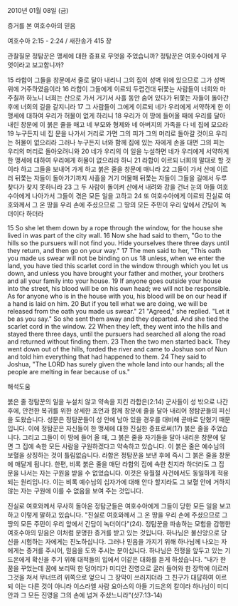 2010년 01월 08일 (금)

증거를 본 여호수아의 믿음



여호수아 2:15 - 2:24 / 새찬송가 415 장


관찰질문
정탐꾼은 맹세에 대한 증표로 무엇을 주었습니까?
정탐꾼은 여호수아에게 무엇이라고 보고합니까?

15 라합이 그들을 창문에서 줄로 달아 내리니 그의 집이 성벽 위에 있으므로 그가 성벽 위에 거주하였음이라  16 라합이 그들에게 이르되 두렵건대 뒤쫓는 사람들이 너희와 마주칠까 하노니 너희는 산으로 가서 거기서 사흘 동안 숨어 있다가 뒤쫓는 자들이 돌아간 후에 너희의 길을 갈지니라  17 그 사람들이 그에게 이르되 네가 우리에게 서약하게 한 이 맹세에 대하여 우리가 허물이 없게 하리니  18 우리가 이 땅에 들어올 때에 우리를 달아 내린 창문에 이 붉은 줄을 매고 네 부모와 형제와 네 아버지의 가족을 다 네 집에 모으라  19 누구든지 네 집 문을 나가서 거리로 가면 그의 피가 그의 머리로 돌아갈 것이요 우리는 허물이 없으리라 그러나 누구든지 너와 함께 집에 있는 자에게 손을 대면 그의 피는 우리의 머리로 돌아오려니와   20 네가 우리의 이 일을 누설하면 네가 우리에게 서약하게 한 맹세에 대하여 우리에게 허물이 없으리라 하니  21 라합이 이르되 너희의 말대로 할 것이라 하고 그들을 보내어 가게 하고 붉은 줄을 창문에 매니라  22 그들이 가서 산에 이르러 뒤쫓는 자들이 돌아가기까지 사흘을 거기 머물매 뒤쫓는 자들이 그들을 길에서 두루 찾다가 찾지 못하니라  23 그 두 사람이 돌이켜 산에서 내려와 강을 건너 눈의 아들 여호수아에게 나아가서 그들이 겪은 모든 일을 고하고  24 또 여호수아에게 이르되 진실로 여호와께서 그 온 땅을 우리 손에 주셨으므로 그 땅의 모든 주민이 우리 앞에서 간담이 녹더이다 하더라





15 So she let them down by a rope through the window, for the house she lived in was part of the city wall.  16 Now she had said to them, "Go to the hills so the pursuers will not find you. Hide yourselves there three days until they return, and then go on your way."  17 The men said to her, "This oath you made us swear will not be binding on us  18 unless, when we enter the land, you have tied this scarlet cord in the window through which you let us down, and unless you have brought your father and mother, your brothers and all your family into your house.  19 If anyone goes outside your house into the street, his blood will be on his own head; we will not be responsible. As for anyone who is in the house with you, his blood will be on our head if a hand is laid on him.  20 But if you tell what we are doing, we will be released from the oath you made us swear."  21 "Agreed," she replied. "Let it be as you say." So she sent them away and they departed. And she tied the scarlet cord in the window.  22 When they left, they went into the hills and stayed there three days, until the pursuers had searched all along the road and returned without finding them.  23 Then the two men started back. They went down out of the hills, forded the river and came to Joshua son of Nun and told him everything that had happened to them.  24 They said to Joshua, "The LORD has surely given the whole land into our hands; all the people are melting in fear because of us."

해석도움





붉은 줄
정탐꾼의 일을 누설치 않고 약속을 지킨 라합은(2:14) 군사들이 성 밖으로 나간 후에, 안전한 복귀를 위한 상세한 조언과 함께 창문에 줄을 달아 내리어 정탐꾼들의 피신을 도왔습니다.  성문은 정탐꾼들이 성 안에 남아 있을 경우를 대비해 곧바로 닫혔기 때문입니다.  이에 정탐꾼은 자신들이 한 맹세에 대한 진실한 증표로써(17) 붉은 줄을 주었습니다.  그리고 그들이 이 땅에 들어 올 때, 그 붉은 줄을 자기들을 달아 내리운 창문에 달면 그 집에 속한 모든 사람을 구원하겠다고 약속하고 있습니다.  이 붉은 줄은 예수님의 보혈을 상징하는 것이 틀림없습니다.  라합은 정탐꾼을 보낸 후에 즉시 그 붉은 줄을 창문에 매달게 됩니다.  한편, 비록 붉은 줄을 매단 라합의 집에 속한 친지라 하더라도 그 집 문을 나서는 자는 구원을 받을 수 없었습니다.  이것은 유월절 사건에서도 동일하게 적용되는 원리입니다.  이는 비록 예수님의 십자가에 대해 안다 할지라도 그 보혈 안에 거하지 않는 자는 구원에 이를 수 없음을 보여 주는 것입니다.

진실로 여호와께서
무사히 돌아온 정탐군들은 여호수아에게 그들이 당한 모든 일을 보고하고 이렇게 말하고 있습니다.  "진실로 여호와께서 그 온 땅을 우리 손에 주셨으므로 그 땅의 모든 주민이 우리 앞에서 간담이 녹더이다"(24).  정탐꾼을 파송하는 모험을 감행한 여호수아의 믿음은 이처럼 분명한 증거를 받고 있는 것입니다.  하나님은 불신앙으로 당신을 시험하는 자에게는 진노하십니다.  그러나 믿음을 가지기 위해 하나님께 나오는 자에게는 증거를 주시어, 믿음을 도와 주시는 분이십니다.  하나님은 전쟁을 앞두고 있는 기드온에게 확신을 주기 위해 대적들의 입에서 이같은 대화를 듣게 하셨습니다.  "내가 한 꿈을 꾸었는데 꿈에 보리떡 한 덩어리가 미디안 진영으로 굴러 들어와 한 장막에 이르러 그것을 쳐서 무너뜨려 위쪽으로 엎으니 그 장막이 쓰러지더라 그 친구가 대답하여 이르되 이는 다른 것이 아니라 이스라엘 사람 요아스의 아들 기드온의 칼이라 하나님이 미디안과 그 모든 진영을 그의 손에 넘겨 주셨느니라"(삿7:13-14)